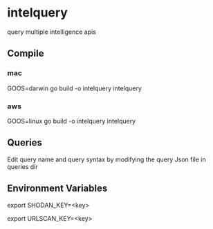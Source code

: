 # intelquery
query multiple intelligence apis

## Compile

### mac

GOOS=darwin go build -o intelquery intelquery

### aws

GOOS=linux go build -o intelquery intelquery

## Queries

Edit query name and query syntax by modifying the query Json file in queries dir

## Environment Variables

export SHODAN_KEY=\<key>

export URLSCAN_KEY=\<key>
